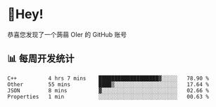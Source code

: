 # 👋Hey!
恭喜您发现了一个蒟蒻 OIer 的 GitHub 账号

## 📊 每周开发统计
<!--START_SECTION:waka-->
```text
C++          4 hrs 7 mins    ███████████████████▓░░░░░   78.90 % 
Other        55 mins         ████▒░░░░░░░░░░░░░░░░░░░░   17.64 % 
JSON         8 mins          ▓░░░░░░░░░░░░░░░░░░░░░░░░   02.66 % 
Properties   1 min           ░░░░░░░░░░░░░░░░░░░░░░░░░   00.63 % 
```
<!--END_SECTION:waka-->

